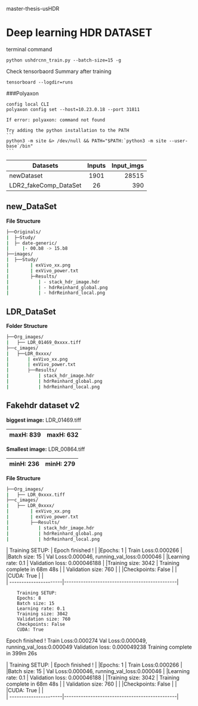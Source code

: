 master-thesis-usHDR

# Deep learning HDR DATASET

terminal command
```
python ushdrcnn_train.py --batch-size=15 -g
```
Check tensorbaord Summary after training
```
tensorboard --logdir=runs
```

###Polyaxon
```
config local CLI
polyaxon config set --host=10.23.0.18 --port 31811
```
	If error: polyaxon: command not found 
	
	Try adding the python installation to the PATH
	```
	python3 -m site &> /dev/null && PATH="$PATH:`python3 -m site --user-base`/bin"
	```

| Datasets                   | Inputs         | Input_imgs|
| ---------------------------|:-------------: | --------: |
| newDataset                 | 1901           | 28515     |
| LDR2_fakeComp_DataSet      | 26             |  390      |


## new_DataSet

**File Structure**
```Bash
├──Originals/
|  ├─Study/
|  ├─ date-generic/
|     |- 00.b8 -> 15.b8
├──images/
|  ├──Study/
|        | exVivo_xx.png
|        | exVivo_power.txt
|        ├─Results/
|           | - stack_hdr_image.hdr
|           | - hdrReinhard_global.png
|           | - hdrReinhard_local.png
```

## LDR_DataSet

**Folder Structure**
```Bash
├──Org_images/
|   ├── LDR_01469_0xxxx.tiff
├──c_images/
|   ├──LDR_0xxxx/
|       | exVivo_xx.png
|       | exVivo_power.txt
|       ├──Results/
|           | stack_hdr_image.hdr
|           | hdrReinhard_global.png
|           | hdrReinhard_local.png
```



## Fakehdr dataset v2

**biggest image:**    LDR_01469.tiff

  | maxH: 839 | maxH: 632  |
  | ----------|------------|

**Smallest image:**    LDR_00864.tiff

  | minH: 236 | minH: 279  |
  | ----------|------------|

**File Structure**

```Bash
├──Org_images/
|   ├── LDR_0xxxx.tiff
├──c_images/
|   ├── LDR_0xxxx/
|        | exVivo_xx.png
|        | exVivo_power.txt
|        ├──Results/
|           | stack_hdr_image.hdr
|           | hdrReinhard_global.png
|           | hdrReinhard_local.png
```

| Training SETUP:       | Epoch finished ! 								|
|Epochs: 1			    | Train Loss:0.000266							|
|Batch size: 15		    | Val Loss:0.000046, running_val_loss:0.000046  |
|Learning rate: 0.1	    | Validation loss: 0.000046188					|
|Training size: 3042    | Training complete in 68m 48s					|
| Validation size: 760  |												|
|Checkpoints: False		|												|
|CUDA: True				|												|	
| ----------------------|-----------------------------------------------|


        Training SETUP:
        Epochs: 8
        Batch size: 15
        Learning rate: 0.1
        Training size: 3042
        Validation size: 760
        Checkpoints: False
        CUDA: True

Epoch finished !
Train Loss:0.000274
Val Loss:0.000049, running_val_loss:0.000049
Validation loss: 0.000049238
Training complete in 399m 26s


| Training SETUP:       | Epoch finished ! 								|
|Epochs: 1			    | Train Loss:0.000266							|
|Batch size: 15		    | Val Loss:0.000046, running_val_loss:0.000046  |
|Learning rate: 0.1	    | Validation loss: 0.000046188					|
|Training size: 3042    | Training complete in 68m 48s					|
| Validation size: 760  |												|
|Checkpoints: False		|												|
|CUDA: True				|												|	
| ----------------------|-----------------------------------------------|


